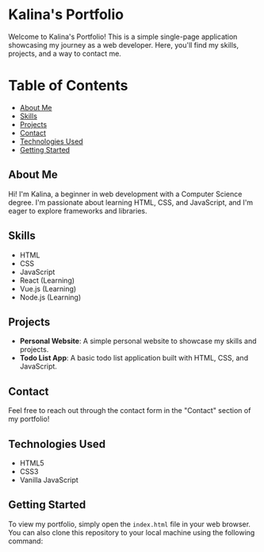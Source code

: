 # Kalina's Portfolio

Welcome to Kalina's Portfolio! This is a simple single-page application showcasing my journey as a web developer. Here, you'll find my skills, projects, and a way to contact me.

# Table of Contents

- [About Me](#about-me)
- [Skills](#skills)
- [Projects](#projects)
- [Contact](#contact)
- [Technologies Used](#technologies-used)
- [Getting Started](#getting-started)

## About Me

Hi! I'm Kalina, a beginner in web development with a Computer Science degree. I'm passionate about learning HTML, CSS, and JavaScript, and I'm eager to explore frameworks and libraries.

## Skills

- HTML
- CSS
- JavaScript
- React (Learning)
- Vue.js (Learning)
- Node.js (Learning)

## Projects

- **Personal Website**: A simple personal website to showcase my skills and projects.
- **Todo List App**: A basic todo list application built with HTML, CSS, and JavaScript.

## Contact

Feel free to reach out through the contact form in the "Contact" section of my portfolio!

## Technologies Used

- HTML5
- CSS3
- Vanilla JavaScript

## Getting Started

To view my portfolio, simply open the `index.html` file in your web browser. You can also clone this repository to your local machine using the following command:



